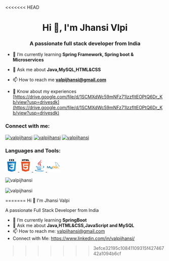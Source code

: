 <<<<<<< HEAD
<h1 align="center">Hi 👋, I'm Jhansi Vlpi</h1>
<h3 align="center">A passionate full stack developer from India</h3>

- 🌱 I’m currently learning **Spring Framework, Spring boot & Microservices**

- 💬 Ask me about **Java,MySQL,HTML&CSS**

- 📫 How to reach me **valpijhansi@gmail.com**

- 📄 Know about my experiences [https://drive.google.com/file/d/1SCMXdWc59mNFz71lzzfItEOPtQ6Dr_Kb/view?usp=drivesdk](https://drive.google.com/file/d/1SCMXdWc59mNFz71lzzfItEOPtQ6Dr_Kb/view?usp=drivesdk)

<h3 align="left">Connect with me:</h3>
<p align="left">
<a href="https://linkedin.com/in/valpijhansi" target="blank"><img align="center" src="https://raw.githubusercontent.com/rahuldkjain/github-profile-readme-generator/master/src/images/icons/Social/linked-in-alt.svg" alt="valpijhansi" height="30" width="40" /></a>
<a href="https://www.codechef.com/users/valpijhansi" target="blank"><img align="center" src="https://cdn.jsdelivr.net/npm/simple-icons@3.1.0/icons/codechef.svg" alt="valpijhansi" height="30" width="40" /></a>
<a href="https://www.hackerrank.com/valpijhansi" target="blank"><img align="center" src="https://raw.githubusercontent.com/rahuldkjain/github-profile-readme-generator/master/src/images/icons/Social/hackerrank.svg" alt="valpijhansi" height="30" width="40" /></a>
</p>

<h3 align="left">Languages and Tools:</h3>
<p align="left"> <a href="https://www.w3schools.com/css/" target="_blank" rel="noreferrer"> <img src="https://raw.githubusercontent.com/devicons/devicon/master/icons/css3/css3-original-wordmark.svg" alt="css3" width="40" height="40"/> </a> <a href="https://www.w3.org/html/" target="_blank" rel="noreferrer"> <img src="https://raw.githubusercontent.com/devicons/devicon/master/icons/html5/html5-original-wordmark.svg" alt="html5" width="40" height="40"/> </a> <a href="https://www.java.com" target="_blank" rel="noreferrer"> <img src="https://raw.githubusercontent.com/devicons/devicon/master/icons/java/java-original.svg" alt="java" width="40" height="40"/> </a> <a href="https://www.mysql.com/" target="_blank" rel="noreferrer"> <img src="https://raw.githubusercontent.com/devicons/devicon/master/icons/mysql/mysql-original-wordmark.svg" alt="mysql" width="40" height="40"/> </a> </p>

<p><img align="center" src="https://github-readme-stats.vercel.app/api/top-langs?username=valpijhansi&show_icons=true&locale=en&layout=compact" alt="valpijhansi" /></p>

<p><img align="center" src="https://github-readme-streak-stats.herokuapp.com/?user=valpijhansi&" alt="valpijhansi" /></p>
=======
 Hi  👋 I'm Jhansi Valpi
 
 


A passionate Full Stack Developer from India




- 🌱 I’m currently learning **SpringBoot**
- 💬 Ask me about **Java,HTML&CSS,JavaScript and MySQL**
- 📫 How to reach me: valpijhansi@gmail.com
- Connect with Me:
 https://www.linkedin.com/in/valpijhansi/
  


>>>>>>> 3efce32195c10841109315f42746742a1094b6cf

